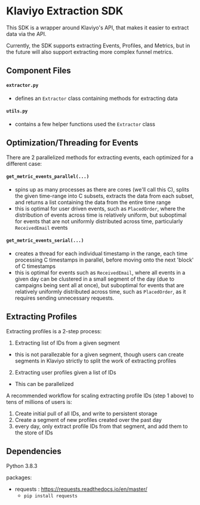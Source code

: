 # Klaviyo Extraction SDK

This SDK is a wrapper around Klaviyo's API, that makes it easier to extract data via the API.

Currently, the SDK supports extracting Events, Profiles, and Metrics, but in the future will also support extracting more complex funnel metrics.

## Component Files

#### `extractor.py`
- defines an `Extractor` class containing methods for extracting data

#### `utils.py`
- contains a few helper functions used the `Extractor` class

## Optimization/Threading for Events

There are 2 parallelized methods for extracting events, each optimized for a different case:

#### `get_metric_events_parallel(...)`
- spins up as many processes as there are cores (we'll call this C), splits the given time-range into C subsets, extracts the data from each subset, and returns a list containing the data from the entire time range
- this is optimal for user driven events, such as `PlacedOrder`, where the distribution of events across time is relatively uniform, but suboptimal for events that are not uniformly distributed across time, particularly `ReceivedEmail` events

#### `get_metric_events_serial(...)`
- creates a thread for each individual timestamp in the range, each time processing C timestamps in parallel, before moving onto the next 'block' of C timestamps
- this is optimal for events such as `ReceivedEmail`, where all events in a given day can be clustered in a small segment of the day (due to campaigns being sent all at once), but suboptimal for events that are relatively uniformly distributed across time, such as `PlacedOrder`, as it requires sending unnecessary requests.

## Extracting Profiles

Extracting profiles is a 2-step process:
1. Extracting list of IDs from a given segment
  - this is not parallezable for a given segment, though users can create segments in Klaviyo strictly to split the work of extracting profiles
2. Extracting user profiles given a list of IDs
  - This can be parallelized
  
A recommended workflow for scaling extracting profile IDs (step 1 above) to tens of millions of users is:
1. Create initial pull of all IDs, and write to persistent storage
2. Create a segment of new profiles created over the past day
3. every day, only extract profile IDs from that segment, and add them to the store of IDs


## Dependencies

Python 3.8.3

packages:
- requests : https://requests.readthedocs.io/en/master/
  - `pip install requests`
